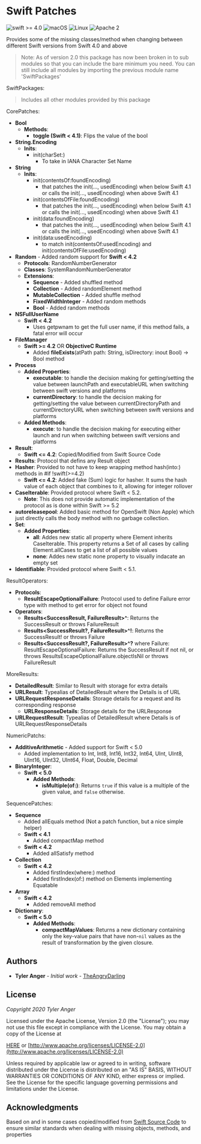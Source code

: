 # Swift Patches

![swift >= 4.0](https://img.shields.io/badge/swift-%3E%3D4.0-brightgreen.svg)
![macOS](https://img.shields.io/badge/os-macOS-green.svg?style=flat)
![Linux](https://img.shields.io/badge/os-linux-green.svg?style=flat)
![Apache 2](https://img.shields.io/badge/license-Apache2-blue.svg?style=flat)

Provides some of the missing classes/method when changing between different Swift versions from Swift 4.0 and above

> Note: As of version 2.0 this package has now been broken in to sub modules so that you can include the bare minimum you need.
You can still include all modules by importing the previous module name 'SwiftPackages'

SwiftPackages:
> Includes all other modules provided by this package

CorePatches:

* **Bool**
    * **Methods**: 
      *  **toggle (Swift < 4.1)**: Flips the value of the bool
* **String.Encoding**
  * **Inits**:
    * init(charSet:) 
      * To take in IANA Character Set Name
* **String**
  * **Inits**:
    * init(contentsOf:foundEncoding)
      * that patches the init(..., usedEncoding) when below Swift 4.1  or calls the init(..., usedEncoding) when above Swift 4.1
    * init(contentsOfFile:foundEncoding)
      * that patches the init(..., usedEncoding) when below Swift 4.1  or calls the init(..., usedEncoding) when above Swift 4.1
    * init(data:foundEncoding) 
      * that patches the init(..., usedEncoding) when below Swift 4.1  or calls the init(..., usedEncoding) when above Swift 4.1
    * init(data:usedEncoding) 
      * to match init(contentsOf:usedEncoding) and  init(contentsOfFile:usedEncoding)
* **Random** - Added random support for **Swift < 4.2** 
  * **Protocols**: RandomNumberGenerator
  * **Classes**: SystemRandomNumberGenerator
  * **Extensions**:
    * **Sequence** - Added shuffled method
    * **Collection** - Added randomElement method
    * **MutableCollection** - Added shuffle method
    * **FixedWidthInteger** - Added random methods
    * **Bool** - Added random methods
* **NSFullUserName**
  * **Swift < 4.2**
    * Uses getpwnam to get the full user name, if this method fails, a fatal error will occur
* **FileManager**
  * **Swift >= 4.2** OR **ObjectiveC Runtime**
    * Added **fileExists**(atPath path: String, isDirectory: inout Bool) -> Bool method
* **Process**
  * **Added Properties**:
    * **executable**: to handle the decision making for getting/setting the value between launchPath and executableURL when switching between swift versions and platforms
    * **currentDirectory**:  to handle the decision making for getting/setting the value between currentDirectoryPath and currentDirectoryURL when switching between swift versions and platforms
  * **Added Methods**:
    * **execute**: to handle the decision making for executing either launch and run when switching between swift versions and platforms
* **Result**:
    * **Swift <= 4.2**: Copied/Modified from Swift Source Code
* **Results**: Protocol that defins any Result object
* **Hasher**:  Provided to not have to keep wrapping method hash(into:) methods in #if !swift(>=4.2)
    * **Swift <= 4.2**: Added fake (Sum) logic for hasher.  It sums the hash value of each object that combines to it, allowing for integer rollover
* **CaseIterable**:  Provided protocol where Swift < 5.2.  
    * **Note**: This does not provide automatic implementation of the protocol as is done within Swift >= 5.2
* **autoreleasepool**: Added basic method for OpenSwift (Non Apple) which just directly calls the body method with no garbage collection.
* **Set**:
    * **Added Properties**:
        * **all**: Addes new static all property where Element inherits CaseIterable.  This property returns a Set of all cases by calling Element.allCases to get a list of all possible values
        * **none**: Addes new static none property to visually indacate an empty set
* **Identifiable**:  Provided protocol where Swift < 5.1.  
        
ResultOperators:
* **Protocols**: 
    * **ResultEscapeOptionalFailure**: Protocol used to define Failure error type with method to get error for object not found
* **Operators**:
    * **Results<SuccessResult, FailureResult>^**: Returns the SuccessResult or throws FailureResult
    * **Results<SuccessResult?, FailureResult>^!**: Returns the SuccessResult! or throws Failure
    * **Results<SuccessResult?, FailureResult>^?** where Failure: ResultEscapeOptionalFailure: Returns the SuccessResult if not nil, or throws ResultsEscapeOptionalFailure.objectIsNil  or throws FailureResult
    
MoreResults:
   * **DetailedResult**: Similar to Result with storage for extra details
   * **URLResult**: Typealias of DetailedResult where the Details is of URL
   * **URLRequestResponseDetails**: Storage details for a request and its corresponding response
       * **URLResponseDetails**: Storage details for the URLResponse
   * **URLRequestResult**: Typealias of DetailedResult where Details is of URLRequestResponseDetails
    
NumericPatchs:

* **AdditiveArithmetic** - Added support for Swift < 5.0
  * Added implementation to Int, Int8, Int16, Int32, Int64, UInt, UInt8, UInt16, UInt32, UInt64, Float, Double, Decimal
* **BinaryInteger**:
  * **Swift < 5.0**
    * **Added Methods**:
        * **isMultiple(of:)**: Returns `true` if this value is a multiple of the given value, and `false` otherwise. 

SequencePatches:

* **Sequence**
  * Added allEquals method (Not a patch function, but a nice simple helper)
  * **Swift < 4.1**
    * Added compactMap method
  * **Swift < 4.2**
    * Added allSatisfy method
* **Collection**
  * **Swift < 4.2**
    * Added firstIndex(where:) method
    * Added firstIndex(of:) method on Elements implementing Equatable
* **Array**
  * **Swift < 4.2**
    * Added removeAll method
* **Dictionary**:
  * **Swift < 5.0**
    * **Added Methods**:
        * **compactMapValues**: Returns a new dictionary containing only the key-value pairs that have non-`nil` values as the result of transformation by the given closure. 

## Authors

* **Tyler Anger** - *Initial work* - [TheAngryDarling](https://github.com/TheAngryDarling)

## License

*Copyright 2020 Tyler Anger*

Licensed under the Apache License, Version 2.0 (the "License");
you may not use this file except in compliance with the License.
You may obtain a copy of the License at

[HERE](LICENSE.md) or [http://www.apache.org/licenses/LICENSE-2.0](http://www.apache.org/licenses/LICENSE-2.0)

Unless required by applicable law or agreed to in writing, software
distributed under the License is distributed on an "AS IS" BASIS,
WITHOUT WARRANTIES OR CONDITIONS OF ANY KIND, either express or implied.
See the License for the specific language governing permissions and
limitations under the License.

## Acknowledgments

Based on and in some cases copied/modified from [Swift Source Code](https://github.com/apple/swift/) to ensure similar standards when dealing with missing objects, methods, and properties
